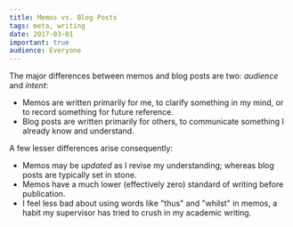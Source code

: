 ```yaml
---
title: Memos vs. Blog Posts
tags: meta, writing
date: 2017-03-01
important: true
audience: Everyone
---
```


The major differences between memos and blog posts are two: *audience* and *intent*:

- Memos are written primarily for me, to clarify something in my mind, or to record something for
  future reference.
- Blog posts are written primarily for others, to communicate something I already know and
  understand.

A few lesser differences arise consequently:

- Memos may be *updated* as I revise my understanding; whereas blog posts are typically set in
  stone.
- Memos have a much lower (effectively zero) standard of writing before publication.
- I feel less bad about using words like "thus" and "whilst" in memos, a habit my supervisor has
  tried to crush in my academic writing.
